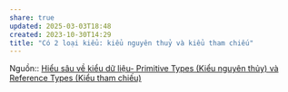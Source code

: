 ```yaml
---
share: true
updated: 2025-03-03T18:48
created: 2023-10-30T14:29
title: "Có 2 loại kiểu: kiểu nguyên thuỷ và kiểu tham chiếu"
---
```

Nguồn:: [Hiểu sâu về kiểu dữ liệu- Primitive Types (Kiểu nguyên thủy) và Reference Types (Kiểu tham chiếu)](https://dthsolutions.vn/hieu-sau-ve-kieu-du-lieu-primitive-va-reference/)